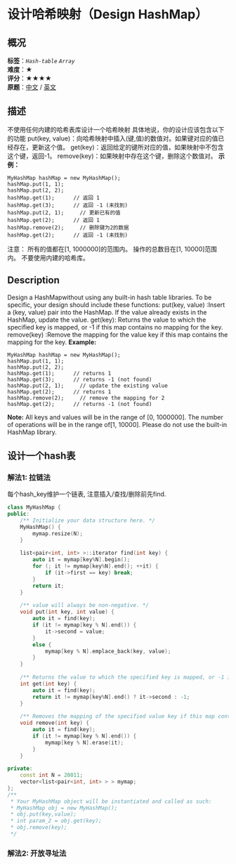 # 设计哈希映射（Design HashMap）
## 概况
**标签**：*`Hash-table`*  *`Array`*<br>
**难度**：★<br>
**评分**：★★★★<br>
**原题**：[中文](https://leetcode-cn.com/problems/design-hashmap) / [英文](https://leetcode.com/problems/design-hashmap)
## 描述
不使用任何内建的哈希表库设计一个哈希映射
具体地说，你的设计应该包含以下的功能
    put(key, value)：向哈希映射中插入(键,值)的数值对。如果键对应的值已经存在，更新这个值。
    get(key)：返回给定的键所对应的值，如果映射中不包含这个键，返回-1。
    remove(key)：如果映射中存在这个键，删除这个数值对。
**示例：**
```
MyHashMap hashMap = new MyHashMap();
hashMap.put(1, 1);     
hashMap.put(2, 2);     
hashMap.get(1);      // 返回 1
hashMap.get(3);      // 返回 -1 (未找到)
hashMap.put(2, 1);     // 更新已有的值
hashMap.get(2);      // 返回 1 
hashMap.remove(2);     // 删除键为2的数据
hashMap.get(2);      // 返回 -1 (未找到) 
```
注意：
    所有的值都在[1, 1000000]的范围内。
    操作的总数目在[1, 10000]范围内。
    不要使用内建的哈希库。
## Description
Design a HashMapwithout using any built-in hash table libraries.
To be specific, your design should include these functions:
    put(key, value) :Insert a (key, value) pair into the HashMap. If the value already exists in the HashMap, update the value.
    get(key): Returns the value to which the specified key is mapped, or -1 if this map contains no mapping for the key.
    remove(key) :Remove the mapping for the value key if this map contains the mapping for the key.
**Example:**
```
MyHashMap hashMap = new MyHashMap();
hashMap.put(1, 1);     
hashMap.put(2, 2);     
hashMap.get(1);      // returns 1
hashMap.get(3);      // returns -1 (not found)
hashMap.put(2, 1);     // update the existing value
hashMap.get(2);      // returns 1 
hashMap.remove(2);     // remove the mapping for 2
hashMap.get(2);      // returns -1 (not found)
```
**Note:**
    All keys and values will be in the range of [0, 1000000].
    The number of operations will be in the range of[1, 10000].
    Please do not use the built-in HashMap library.
## 设计一个hash表
### 解法1: 拉链法
每个hash_key维护一个链表, 注意插入/查找/删除前先find.
```c++
class MyHashMap {
public:
    /** Initialize your data structure here. */
    MyHashMap() {
        mymap.resize(N);
    }
    
    list<pair<int, int> >::iterator find(int key) {
        auto it = mymap[key%N].begin();
        for (; it != mymap[key%N].end(); ++it) {
            if (it->first == key) break;
        }
        return it;
    }
    
    /** value will always be non-negative. */
    void put(int key, int value) {
        auto it = find(key);
        if (it != mymap[key % N].end()) {
            it->second = value;
        }
        else {
            mymap[key % N].emplace_back(key, value);
        }
    }
    
    /** Returns the value to which the specified key is mapped, or -1 if this map contains no mapping for the key */
    int get(int key) {
        auto it = find(key);
        return it != mymap[key%N].end() ? it->second : -1;
    }
    
    /** Removes the mapping of the specified value key if this map contains a mapping for the key */
    void remove(int key) {
        auto it = find(key);
        if (it != mymap[key % N].end()) {
            mymap[key % N].erase(it);
        }
    }
    
private:
    const int N = 20011;
    vector<list<pair<int, int> > > mymap;
};
/**
 * Your MyHashMap object will be instantiated and called as such:
 * MyHashMap obj = new MyHashMap();
 * obj.put(key,value);
 * int param_2 = obj.get(key);
 * obj.remove(key);
 */
```
### 解法2: 开放寻址法